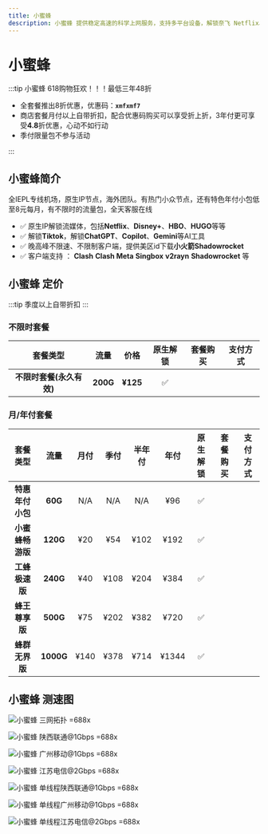 ```yaml
---
title: 小蜜蜂
description: 小蜜蜂 提供稳定高速的科学上网服务，支持多平台设备，解锁奈飞 Netflix、HBO Max、Disney+ 等主流流媒体，适用于出国服务、流媒体加速以及个人和企业定制化解决方案，保障连接安全稳定，畅享高速体验。
---
```


# 小蜜蜂

<!--@include: ./tip.md-->

:::tip 小蜜蜂 618购物狂欢！！！最低三年48折

- 全套餐推出8折优惠，优惠码：**`xmfxmf7`**
- 商店套餐月付以上自带折扣，配合优惠码购买可以享受折上折，3年付更可享受**4.8**折优惠，心动不如行动
- 季付限量包不参与活动

:::

<Links
  :items="[
    {
      image: 'https://i.theojs.cn/logo/bee_logo.webp',
      name: '小蜜蜂 618购物狂欢！！！最低三年48折',
      desc: '活动即日起至2025年7月31号23时59分',
      link: 'https://itheo.top/bee',
      rel: 'sponsored noreferrer'
    }
  ]"
/>

## 小蜜蜂简介 <Pill image="https://i.theojs.cn/logo/bee_logo.webp" name="小蜜蜂官网" link="https://itheo.top/bee" rel="sponsored noreferrer" />

全IEPL专线机场，原生IP节点，海外团队。有热门小众节点，还有特色年付小包低至8元每月，有不限时的流量包，全天客服在线

- ✅ 原生IP解锁流媒体，包括**Netflix**、**Disney+**、**HBO**、**HUGO**等等
- ✅ 解锁**Tiktok**，解锁**ChatGPT**、**Copilot**、**Gemini**等AI工具
- ✅ 晚高峰不限速、不限制客户端，提供美区id下载**小火箭Shadowrocket**
- ✅ 客户端支持 ： **Clash** **Clash Meta** **Singbox** **v2rayn** **Shadowrocket** 等

## 小蜜蜂 定价

:::tip
季度以上自带折扣
:::

### 不限时套餐

|         套餐类型         |   流量   |   价格   | 原生解锁 |                                                    套餐购买                                                    |                                                                                                                          支付方式                                                                                                                           |
| :----------------------: | :------: | :------: | :------: | :------------------------------------------------------------------------------------------------------------: | :---------------------------------------------------------------------------------------------------------------------------------------------------------------------------------------------------------------------------------------------------------: |
| **不限时套餐(永久有效)** | **200G** | **¥125** |    ✅    | <Pill icon="mdi:arrow-right-circle" name="立即购买" link="https://itheo.top/bee" rel="sponsored noreferrer" /> | <iconify-icon icon="bi:alipay" style="color: #1677FF;font-size:24px"></iconify-icon><iconify-icon icon="ri:wechat-pay-fill" style="color: #07C160;font-size:24px"></iconify-icon><iconify-icon icon="cryptocurrency-color:usdt" width="24" ></iconify-icon> |

### 月/年付套餐

|     套餐类型     |   流量    | 月付 | 季付 | 半年付 | 年付  | 原生解锁 |                                                    套餐购买                                                    |                                                                                                                          支付方式                                                                                                                           |
| :--------------: | :-------: | :--: | :--: | :----: | :---: | :------: | :------------------------------------------------------------------------------------------------------------: | :---------------------------------------------------------------------------------------------------------------------------------------------------------------------------------------------------------------------------------------------------------: |
| **特惠年付小包** |  **60G**  | N/A  | N/A  |  N/A   |  ¥96  |    ✅    | <Pill icon="mdi:arrow-right-circle" name="立即购买" link="https://itheo.top/bee" rel="sponsored noreferrer" /> | <iconify-icon icon="bi:alipay" style="color: #1677FF;font-size:24px"></iconify-icon><iconify-icon icon="ri:wechat-pay-fill" style="color: #07C160;font-size:24px"></iconify-icon><iconify-icon icon="cryptocurrency-color:usdt" width="24" ></iconify-icon> |
| **小蜜蜂畅游版** | **120G**  | ¥20  | ¥54  |  ¥102  | ¥192  |    ✅    | <Pill icon="mdi:arrow-right-circle" name="立即购买" link="https://itheo.top/bee" rel="sponsored noreferrer" /> | <iconify-icon icon="bi:alipay" style="color: #1677FF;font-size:24px"></iconify-icon><iconify-icon icon="ri:wechat-pay-fill" style="color: #07C160;font-size:24px"></iconify-icon><iconify-icon icon="cryptocurrency-color:usdt" width="24" ></iconify-icon> |
|  **工蜂极速版**  | **240G**  | ¥40  | ¥108 |  ¥204  | ¥384  |    ✅    | <Pill icon="mdi:arrow-right-circle" name="立即购买" link="https://itheo.top/bee" rel="sponsored noreferrer" /> | <iconify-icon icon="bi:alipay" style="color: #1677FF;font-size:24px"></iconify-icon><iconify-icon icon="ri:wechat-pay-fill" style="color: #07C160;font-size:24px"></iconify-icon><iconify-icon icon="cryptocurrency-color:usdt" width="24" ></iconify-icon> |
|  **蜂王尊享版**  | **500G**  | ¥75  | ¥202 |  ¥382  | ¥720  |    ✅    | <Pill icon="mdi:arrow-right-circle" name="立即购买" link="https://itheo.top/bee" rel="sponsored noreferrer" /> | <iconify-icon icon="bi:alipay" style="color: #1677FF;font-size:24px"></iconify-icon><iconify-icon icon="ri:wechat-pay-fill" style="color: #07C160;font-size:24px"></iconify-icon><iconify-icon icon="cryptocurrency-color:usdt" width="24" ></iconify-icon> |
|  **蜂群无界版**  | **1000G** | ¥140 | ¥378 |  ¥714  | ¥1344 |    ✅    | <Pill icon="mdi:arrow-right-circle" name="立即购买" link="https://itheo.top/bee" rel="sponsored noreferrer" /> | <iconify-icon icon="bi:alipay" style="color: #1677FF;font-size:24px"></iconify-icon><iconify-icon icon="ri:wechat-pay-fill" style="color: #07C160;font-size:24px"></iconify-icon><iconify-icon icon="cryptocurrency-color:usdt" width="24" ></iconify-icon> |

## 小蜜蜂 测速图

![小蜜蜂 三网拓扑 =688x](https://i.theojs.cn/airport/bee_triple_network_topology.webp)

![小蜜蜂 陕西联通@1Gbps =688x](https://i.theojs.cn/airport/bee_shanxi_unicom_1gbps.webp)

![小蜜蜂 广州移动@1Gbps =688x](https://i.theojs.cn/airport/bee_guangzhou_mobile_1gbps.webp)

![小蜜蜂 江苏电信@2Gbps =688x](https://i.theojs.cn/airport/bee_jiangsu_telecom_2gbps.webp)

![小蜜蜂 单线程陕西联通@1Gbps =688x](https://i.theojs.cn/airport/bee_shanxi_unicom_1gbps_single.webp)

![小蜜蜂 单线程广州移动@1Gbps =688x](https://i.theojs.cn/airport/bee_guangzhou_mobile_1gbps_single.webp)

![小蜜蜂 单线程江苏电信@2Gbps =688x](https://i.theojs.cn/airport/bee_jiangsu_telecom_2gbps_single.webp)
